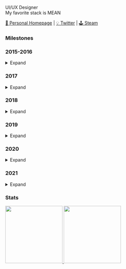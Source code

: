 UI/UX Designer  
My favorite stack is MEAN

<a href="https://google.com">🏡 Personal Homepage</a> |
<a href="">💡 Twitter</a> |
<a href="">🕹 Steam</a> 

### Milestones



<h3>2015-2016</h3>
<details>
  <summary>Expand</summary>
  
  - Learned a lot of PC Stuff
  
</details>
 
 <h3>2017</h3>
<details>
  <summary>Expand</summary>
  
  - Started Actually Teaching Myself Programming for Realsies (Java)
  - Learned Handling with Documentations
</details>  
 
<h3>2018</h3>
<details>
  <summary>Expand</summary>
  
  - Learned HTML
  - Learned CSS
  
</details>
 
<h3>2019</h3>
<details>
  <summary>Expand</summary>
  
  - Learned a lot of Javascript
  - Learned MySQL
  - Learned MongoDB
  - Learned Express
  - Learned Handling with Gitlab
  
</details>

<h3>2020</h3>
<details>
  <summary>Expand</summary>
  
  - Learned a lot of Typescript
  - <a href="https://angular.io/">Learned a lot of Angular</a>
  - <a href="https://www.electronjs.org/">Learned Electron</a>
  - Learned PostgresSQL
  - Learned REST
  - <a href="https://jwt.io/">Learned JSON Webtokens</a>
  - Founding of a Company
  - Created Github Profile
  - Written first API Interface
</details>

<h3>2021</h3>
<details>
  <summary>Expand</summary>
  
  - Let's see where 2021 will take me
</details>

### Stats

<a href="https://github.com/noel-schmidt">
  <img height="180em" src="https://github-readme-stats-eight-theta.vercel.app/api?username=noel-schmidt&show_icons=true&theme=vue-dark&include_all_commits=true&count_private=true" />
  <img height="180em" src="https://github-readme-stats-eight-theta.vercel.app/api/top-langs/?username=noel-schmidt&layout=compact&exclude_lang=java+r&theme=vue-dark" />
</a>
